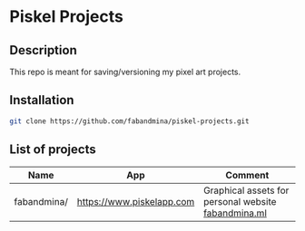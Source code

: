 # Piskel Projects

## Description
This repo is meant for saving/versioning my pixel art projects.

## Installation
```sh
git clone https://github.com/fabandmina/piskel-projects.git
```

## List of projects
| Name | App | Comment | 
|------|---------|-----|
| fabandmina/ | https://www.piskelapp.com | Graphical assets for personal website [fabandmina.ml](https://fabandmina.github.io) |
